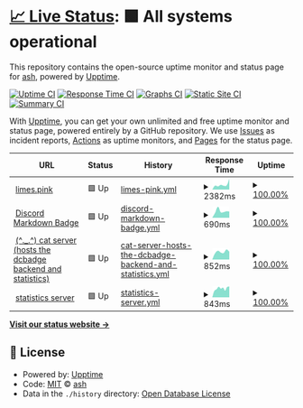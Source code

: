 # [📈 Live Status](https://status.limes.pink): <!--live status--> **🟩 All systems operational**

This repository contains the open-source uptime monitor and status page for [ash](limes.pink), powered by [Upptime](https://github.com/upptime/upptime).

[![Uptime CI](https://github.com/gitlimes/status/workflows/Uptime%20CI/badge.svg)](https://github.com/gitlimes/status/actions?query=workflow%3A%22Uptime+CI%22)
[![Response Time CI](https://github.com/gitlimes/status/workflows/Response%20Time%20CI/badge.svg)](https://github.com/gitlimes/status/actions?query=workflow%3A%22Response+Time+CI%22)
[![Graphs CI](https://github.com/gitlimes/status/workflows/Graphs%20CI/badge.svg)](https://github.com/gitlimes/status/actions?query=workflow%3A%22Graphs+CI%22)
[![Static Site CI](https://github.com/gitlimes/status/workflows/Static%20Site%20CI/badge.svg)](https://github.com/gitlimes/status/actions?query=workflow%3A%22Static+Site+CI%22)
[![Summary CI](https://github.com/gitlimes/status/workflows/Summary%20CI/badge.svg)](https://github.com/gitlimes/status/actions?query=workflow%3A%22Summary+CI%22)

With [Upptime](https://upptime.js.org), you can get your own unlimited and free uptime monitor and status page, powered entirely by a GitHub repository. We use [Issues](https://github.com/gitlimes/status/issues) as incident reports, [Actions](https://github.com/gitlimes/status/actions) as uptime monitors, and [Pages](https://status.limes.pink) for the status page.

<!--start: status pages-->
<!-- This summary is generated by Upptime (https://github.com/upptime/upptime) -->
<!-- Do not edit this manually, your changes will be overwritten -->
<!-- prettier-ignore -->
| URL | Status | History | Response Time | Uptime |
| --- | ------ | ------- | ------------- | ------ |
| <img alt="" src="https://icons.duckduckgo.com/ip3/limes.pink.ico" height="13"> [limes.pink](https://limes.pink) | 🟩 Up | [limes-pink.yml](https://github.com/gitlimes/status/commits/HEAD/history/limes-pink.yml) | <details><summary><img alt="Response time graph" src="./graphs/limes-pink/response-time-week.png" height="20"> 2382ms</summary><br><a href="https://status.limes.pink/history/limes-pink"><img alt="Response time 2382" src="https://img.shields.io/endpoint?url=https%3A%2F%2Fraw.githubusercontent.com%2Fgitlimes%2Fstatus%2FHEAD%2Fapi%2Flimes-pink%2Fresponse-time.json"></a><br><a href="https://status.limes.pink/history/limes-pink"><img alt="24-hour response time 2382" src="https://img.shields.io/endpoint?url=https%3A%2F%2Fraw.githubusercontent.com%2Fgitlimes%2Fstatus%2FHEAD%2Fapi%2Flimes-pink%2Fresponse-time-day.json"></a><br><a href="https://status.limes.pink/history/limes-pink"><img alt="7-day response time 2382" src="https://img.shields.io/endpoint?url=https%3A%2F%2Fraw.githubusercontent.com%2Fgitlimes%2Fstatus%2FHEAD%2Fapi%2Flimes-pink%2Fresponse-time-week.json"></a><br><a href="https://status.limes.pink/history/limes-pink"><img alt="30-day response time 2382" src="https://img.shields.io/endpoint?url=https%3A%2F%2Fraw.githubusercontent.com%2Fgitlimes%2Fstatus%2FHEAD%2Fapi%2Flimes-pink%2Fresponse-time-month.json"></a><br><a href="https://status.limes.pink/history/limes-pink"><img alt="1-year response time 2382" src="https://img.shields.io/endpoint?url=https%3A%2F%2Fraw.githubusercontent.com%2Fgitlimes%2Fstatus%2FHEAD%2Fapi%2Flimes-pink%2Fresponse-time-year.json"></a></details> | <details><summary><a href="https://status.limes.pink/history/limes-pink">100.00%</a></summary><a href="https://status.limes.pink/history/limes-pink"><img alt="All-time uptime 100.00%" src="https://img.shields.io/endpoint?url=https%3A%2F%2Fraw.githubusercontent.com%2Fgitlimes%2Fstatus%2FHEAD%2Fapi%2Flimes-pink%2Fuptime.json"></a><br><a href="https://status.limes.pink/history/limes-pink"><img alt="24-hour uptime 100.00%" src="https://img.shields.io/endpoint?url=https%3A%2F%2Fraw.githubusercontent.com%2Fgitlimes%2Fstatus%2FHEAD%2Fapi%2Flimes-pink%2Fuptime-day.json"></a><br><a href="https://status.limes.pink/history/limes-pink"><img alt="7-day uptime 100.00%" src="https://img.shields.io/endpoint?url=https%3A%2F%2Fraw.githubusercontent.com%2Fgitlimes%2Fstatus%2FHEAD%2Fapi%2Flimes-pink%2Fuptime-week.json"></a><br><a href="https://status.limes.pink/history/limes-pink"><img alt="30-day uptime 100.00%" src="https://img.shields.io/endpoint?url=https%3A%2F%2Fraw.githubusercontent.com%2Fgitlimes%2Fstatus%2FHEAD%2Fapi%2Flimes-pink%2Fuptime-month.json"></a><br><a href="https://status.limes.pink/history/limes-pink"><img alt="1-year uptime 100.00%" src="https://img.shields.io/endpoint?url=https%3A%2F%2Fraw.githubusercontent.com%2Fgitlimes%2Fstatus%2FHEAD%2Fapi%2Flimes-pink%2Fuptime-year.json"></a></details>
| <img alt="" src="https://icons.duckduckgo.com/ip3/dcbadge.vercel.app.ico" height="13"> [Discord Markdown Badge](https://dcbadge.vercel.app/api/shield/406125028065804289) | 🟩 Up | [discord-markdown-badge.yml](https://github.com/gitlimes/status/commits/HEAD/history/discord-markdown-badge.yml) | <details><summary><img alt="Response time graph" src="./graphs/discord-markdown-badge/response-time-week.png" height="20"> 690ms</summary><br><a href="https://status.limes.pink/history/discord-markdown-badge"><img alt="Response time 690" src="https://img.shields.io/endpoint?url=https%3A%2F%2Fraw.githubusercontent.com%2Fgitlimes%2Fstatus%2FHEAD%2Fapi%2Fdiscord-markdown-badge%2Fresponse-time.json"></a><br><a href="https://status.limes.pink/history/discord-markdown-badge"><img alt="24-hour response time 690" src="https://img.shields.io/endpoint?url=https%3A%2F%2Fraw.githubusercontent.com%2Fgitlimes%2Fstatus%2FHEAD%2Fapi%2Fdiscord-markdown-badge%2Fresponse-time-day.json"></a><br><a href="https://status.limes.pink/history/discord-markdown-badge"><img alt="7-day response time 690" src="https://img.shields.io/endpoint?url=https%3A%2F%2Fraw.githubusercontent.com%2Fgitlimes%2Fstatus%2FHEAD%2Fapi%2Fdiscord-markdown-badge%2Fresponse-time-week.json"></a><br><a href="https://status.limes.pink/history/discord-markdown-badge"><img alt="30-day response time 690" src="https://img.shields.io/endpoint?url=https%3A%2F%2Fraw.githubusercontent.com%2Fgitlimes%2Fstatus%2FHEAD%2Fapi%2Fdiscord-markdown-badge%2Fresponse-time-month.json"></a><br><a href="https://status.limes.pink/history/discord-markdown-badge"><img alt="1-year response time 690" src="https://img.shields.io/endpoint?url=https%3A%2F%2Fraw.githubusercontent.com%2Fgitlimes%2Fstatus%2FHEAD%2Fapi%2Fdiscord-markdown-badge%2Fresponse-time-year.json"></a></details> | <details><summary><a href="https://status.limes.pink/history/discord-markdown-badge">100.00%</a></summary><a href="https://status.limes.pink/history/discord-markdown-badge"><img alt="All-time uptime 100.00%" src="https://img.shields.io/endpoint?url=https%3A%2F%2Fraw.githubusercontent.com%2Fgitlimes%2Fstatus%2FHEAD%2Fapi%2Fdiscord-markdown-badge%2Fuptime.json"></a><br><a href="https://status.limes.pink/history/discord-markdown-badge"><img alt="24-hour uptime 100.00%" src="https://img.shields.io/endpoint?url=https%3A%2F%2Fraw.githubusercontent.com%2Fgitlimes%2Fstatus%2FHEAD%2Fapi%2Fdiscord-markdown-badge%2Fuptime-day.json"></a><br><a href="https://status.limes.pink/history/discord-markdown-badge"><img alt="7-day uptime 100.00%" src="https://img.shields.io/endpoint?url=https%3A%2F%2Fraw.githubusercontent.com%2Fgitlimes%2Fstatus%2FHEAD%2Fapi%2Fdiscord-markdown-badge%2Fuptime-week.json"></a><br><a href="https://status.limes.pink/history/discord-markdown-badge"><img alt="30-day uptime 100.00%" src="https://img.shields.io/endpoint?url=https%3A%2F%2Fraw.githubusercontent.com%2Fgitlimes%2Fstatus%2FHEAD%2Fapi%2Fdiscord-markdown-badge%2Fuptime-month.json"></a><br><a href="https://status.limes.pink/history/discord-markdown-badge"><img alt="1-year uptime 100.00%" src="https://img.shields.io/endpoint?url=https%3A%2F%2Fraw.githubusercontent.com%2Fgitlimes%2Fstatus%2FHEAD%2Fapi%2Fdiscord-markdown-badge%2Fuptime-year.json"></a></details>
| <img alt="" src="https://icons.duckduckgo.com/ip3/cat.limes.pink.ico" height="13"> [(^._.^) cat server (hosts the dcbadge backend and statistics)](https://cat.limes.pink/) | 🟩 Up | [cat-server-hosts-the-dcbadge-backend-and-statistics.yml](https://github.com/gitlimes/status/commits/HEAD/history/cat-server-hosts-the-dcbadge-backend-and-statistics.yml) | <details><summary><img alt="Response time graph" src="./graphs/cat-server-hosts-the-dcbadge-backend-and-statistics/response-time-week.png" height="20"> 852ms</summary><br><a href="https://status.limes.pink/history/cat-server-hosts-the-dcbadge-backend-and-statistics"><img alt="Response time 852" src="https://img.shields.io/endpoint?url=https%3A%2F%2Fraw.githubusercontent.com%2Fgitlimes%2Fstatus%2FHEAD%2Fapi%2Fcat-server-hosts-the-dcbadge-backend-and-statistics%2Fresponse-time.json"></a><br><a href="https://status.limes.pink/history/cat-server-hosts-the-dcbadge-backend-and-statistics"><img alt="24-hour response time 852" src="https://img.shields.io/endpoint?url=https%3A%2F%2Fraw.githubusercontent.com%2Fgitlimes%2Fstatus%2FHEAD%2Fapi%2Fcat-server-hosts-the-dcbadge-backend-and-statistics%2Fresponse-time-day.json"></a><br><a href="https://status.limes.pink/history/cat-server-hosts-the-dcbadge-backend-and-statistics"><img alt="7-day response time 852" src="https://img.shields.io/endpoint?url=https%3A%2F%2Fraw.githubusercontent.com%2Fgitlimes%2Fstatus%2FHEAD%2Fapi%2Fcat-server-hosts-the-dcbadge-backend-and-statistics%2Fresponse-time-week.json"></a><br><a href="https://status.limes.pink/history/cat-server-hosts-the-dcbadge-backend-and-statistics"><img alt="30-day response time 852" src="https://img.shields.io/endpoint?url=https%3A%2F%2Fraw.githubusercontent.com%2Fgitlimes%2Fstatus%2FHEAD%2Fapi%2Fcat-server-hosts-the-dcbadge-backend-and-statistics%2Fresponse-time-month.json"></a><br><a href="https://status.limes.pink/history/cat-server-hosts-the-dcbadge-backend-and-statistics"><img alt="1-year response time 852" src="https://img.shields.io/endpoint?url=https%3A%2F%2Fraw.githubusercontent.com%2Fgitlimes%2Fstatus%2FHEAD%2Fapi%2Fcat-server-hosts-the-dcbadge-backend-and-statistics%2Fresponse-time-year.json"></a></details> | <details><summary><a href="https://status.limes.pink/history/cat-server-hosts-the-dcbadge-backend-and-statistics">100.00%</a></summary><a href="https://status.limes.pink/history/cat-server-hosts-the-dcbadge-backend-and-statistics"><img alt="All-time uptime 100.00%" src="https://img.shields.io/endpoint?url=https%3A%2F%2Fraw.githubusercontent.com%2Fgitlimes%2Fstatus%2FHEAD%2Fapi%2Fcat-server-hosts-the-dcbadge-backend-and-statistics%2Fuptime.json"></a><br><a href="https://status.limes.pink/history/cat-server-hosts-the-dcbadge-backend-and-statistics"><img alt="24-hour uptime 100.00%" src="https://img.shields.io/endpoint?url=https%3A%2F%2Fraw.githubusercontent.com%2Fgitlimes%2Fstatus%2FHEAD%2Fapi%2Fcat-server-hosts-the-dcbadge-backend-and-statistics%2Fuptime-day.json"></a><br><a href="https://status.limes.pink/history/cat-server-hosts-the-dcbadge-backend-and-statistics"><img alt="7-day uptime 100.00%" src="https://img.shields.io/endpoint?url=https%3A%2F%2Fraw.githubusercontent.com%2Fgitlimes%2Fstatus%2FHEAD%2Fapi%2Fcat-server-hosts-the-dcbadge-backend-and-statistics%2Fuptime-week.json"></a><br><a href="https://status.limes.pink/history/cat-server-hosts-the-dcbadge-backend-and-statistics"><img alt="30-day uptime 100.00%" src="https://img.shields.io/endpoint?url=https%3A%2F%2Fraw.githubusercontent.com%2Fgitlimes%2Fstatus%2FHEAD%2Fapi%2Fcat-server-hosts-the-dcbadge-backend-and-statistics%2Fuptime-month.json"></a><br><a href="https://status.limes.pink/history/cat-server-hosts-the-dcbadge-backend-and-statistics"><img alt="1-year uptime 100.00%" src="https://img.shields.io/endpoint?url=https%3A%2F%2Fraw.githubusercontent.com%2Fgitlimes%2Fstatus%2FHEAD%2Fapi%2Fcat-server-hosts-the-dcbadge-backend-and-statistics%2Fuptime-year.json"></a></details>
| <img alt="" src="https://icons.duckduckgo.com/ip3/stats.limes.pink.ico" height="13"> [statistics server](https://stats.limes.pink/) | 🟩 Up | [statistics-server.yml](https://github.com/gitlimes/status/commits/HEAD/history/statistics-server.yml) | <details><summary><img alt="Response time graph" src="./graphs/statistics-server/response-time-week.png" height="20"> 843ms</summary><br><a href="https://status.limes.pink/history/statistics-server"><img alt="Response time 843" src="https://img.shields.io/endpoint?url=https%3A%2F%2Fraw.githubusercontent.com%2Fgitlimes%2Fstatus%2FHEAD%2Fapi%2Fstatistics-server%2Fresponse-time.json"></a><br><a href="https://status.limes.pink/history/statistics-server"><img alt="24-hour response time 843" src="https://img.shields.io/endpoint?url=https%3A%2F%2Fraw.githubusercontent.com%2Fgitlimes%2Fstatus%2FHEAD%2Fapi%2Fstatistics-server%2Fresponse-time-day.json"></a><br><a href="https://status.limes.pink/history/statistics-server"><img alt="7-day response time 843" src="https://img.shields.io/endpoint?url=https%3A%2F%2Fraw.githubusercontent.com%2Fgitlimes%2Fstatus%2FHEAD%2Fapi%2Fstatistics-server%2Fresponse-time-week.json"></a><br><a href="https://status.limes.pink/history/statistics-server"><img alt="30-day response time 843" src="https://img.shields.io/endpoint?url=https%3A%2F%2Fraw.githubusercontent.com%2Fgitlimes%2Fstatus%2FHEAD%2Fapi%2Fstatistics-server%2Fresponse-time-month.json"></a><br><a href="https://status.limes.pink/history/statistics-server"><img alt="1-year response time 843" src="https://img.shields.io/endpoint?url=https%3A%2F%2Fraw.githubusercontent.com%2Fgitlimes%2Fstatus%2FHEAD%2Fapi%2Fstatistics-server%2Fresponse-time-year.json"></a></details> | <details><summary><a href="https://status.limes.pink/history/statistics-server">100.00%</a></summary><a href="https://status.limes.pink/history/statistics-server"><img alt="All-time uptime 100.00%" src="https://img.shields.io/endpoint?url=https%3A%2F%2Fraw.githubusercontent.com%2Fgitlimes%2Fstatus%2FHEAD%2Fapi%2Fstatistics-server%2Fuptime.json"></a><br><a href="https://status.limes.pink/history/statistics-server"><img alt="24-hour uptime 100.00%" src="https://img.shields.io/endpoint?url=https%3A%2F%2Fraw.githubusercontent.com%2Fgitlimes%2Fstatus%2FHEAD%2Fapi%2Fstatistics-server%2Fuptime-day.json"></a><br><a href="https://status.limes.pink/history/statistics-server"><img alt="7-day uptime 100.00%" src="https://img.shields.io/endpoint?url=https%3A%2F%2Fraw.githubusercontent.com%2Fgitlimes%2Fstatus%2FHEAD%2Fapi%2Fstatistics-server%2Fuptime-week.json"></a><br><a href="https://status.limes.pink/history/statistics-server"><img alt="30-day uptime 100.00%" src="https://img.shields.io/endpoint?url=https%3A%2F%2Fraw.githubusercontent.com%2Fgitlimes%2Fstatus%2FHEAD%2Fapi%2Fstatistics-server%2Fuptime-month.json"></a><br><a href="https://status.limes.pink/history/statistics-server"><img alt="1-year uptime 100.00%" src="https://img.shields.io/endpoint?url=https%3A%2F%2Fraw.githubusercontent.com%2Fgitlimes%2Fstatus%2FHEAD%2Fapi%2Fstatistics-server%2Fuptime-year.json"></a></details>

<!--end: status pages-->

[**Visit our status website →**](https://status.limes.pink)

## 📄 License

- Powered by: [Upptime](https://github.com/upptime/upptime)
- Code: [MIT](./LICENSE) © [ash](limes.pink)
- Data in the `./history` directory: [Open Database License](https://opendatacommons.org/licenses/odbl/1-0/)
